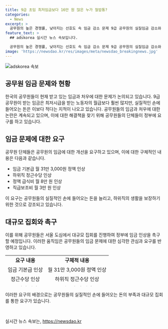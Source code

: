 ```yaml
---
title: 9급 초임 최저임금보다 16만 원 많은 누가 철밥통?
categories:
  - News
excerpt: >
  공무원의 높은 경쟁률, 낮아지는 선호도 속 임금 감소 문제 9급 공무원의 실질임금 감소와 낮은 처우로 논란이 일고 있다. 최저시급 수준의 임금과 부족한 처우 탓에 공무원 선호도는 급격히 낮아지고 있으며, 이로 인해 재택근무 등으로 인한 줄사퇴 현상도 빈번해지고 있다. 공무원노조는 정부에 임금 31만 3000원, 정액 급식비 8만 원, 정근 수당 인상 등을 요구하고 있으며, 이는 공무원의 삶의 질 향상을 위한 필수 조치라고 주장하고 있다.
feature_text: >
  ## adskorea 실시간 뉴스 속보입니다.

  공무원의 높은 경쟁률, 낮아지는 선호도 속 임금 감소 문제 9급 공무원의 실질임금 감소와 낮은 처우로 논란이 일고 있다. 최저시급 수준의 임금과 부족한 처우 탓에 공무원 선호도는 급격히 낮아지고 있으며, 이로 인해 재택근무 등으로 인한 줄사퇴 현상도 빈번해지고 있다. 공무원노조는 정부에 임금 31만 3000원, 정액 급식비 8만 원, 정근 수당 인상 등을 요구하고 있으며, 이는 공무원의 삶의 질 향상을 위한 필수 조치라고 주장하고 있다.
image: 'https://newsdao.kr/res/images/meta/newsdao_breakingnews.jpg'
---
```


<p><img src="https://newsdao.kr/res/images/meta/newsdao_breakingnews.jpg" alt="adskorea 속보" /></p>

<h2 data-ke-size="size26">공무원 임금 문제와 현황</h2>

<p>한국의 공무원들이 현재 받고 있는 임금과 처우에 대한 문제가 논의되고 있습니다. 9급 공무원이 받는 임금은 최저시급을 받는 노동자의 월급보다 훨씬 많지만, 실질적인 손에 들어오는 돈은 이보다 적다는 지적이 나오고 있습니다. 공무원들의 임금과 처우에 대한 논란은 계속되고 있으며, 이에 대한 해결책을 찾기 위해 공무원들의 단체들이 정부에 요구를 하고 있습니다.</p>

<h2 data-ke-size="size26">임금 문제에 대한 요구</h2>

<p>공무원 단체들은 공무원의 임금에 대한 개선을 요구하고 있으며, 이에 대한 구체적인 내용은 다음과 같습니다.</p>

<ul>
  <li>임금 기본급 월 31만 3,000원 정액 인상</li>
  <li>하위직 정근수당 인상</li>
  <li>정액 급식비 월 8만 원 인상</li>
  <li>직급보조비 월 3만 원 인상</li>
</ul>

<p>이 요구는 공무원들의 실질적인 손에 들어오는 돈을 늘리고, 하위직의 생활을 보장하기 위한 것으로 강조되고 있습니다.</p>

<h2 data-ke-size="size26">대규모 집회와 촉구</h2>

<p>이를 위해 공무원들은 서울 도심에서 대규모 집회를 진행하여 정부에 임금 인상을 촉구할 예정입니다. 이러한 움직임은 공무원들의 임금 문제에 대한 심각한 관심과 요구를 반영하고 있습니다.</p>

<table style="width: 700px; height: 99px;">
<tbody>
<tr>
<td style="text-align: center; height: 17px;"><b>요구 내용</b></td>
<td style="text-align: center; height: 17px;"><b>구체적 내용</b></td>
</tr>
<tr>
<td style="text-align: center; height: 17px;">임금 기본급 인상</td>
<td style="text-align: center; height: 17px;">월 31만 3,000원 정액 인상</td>
</tr>
<tr>
<td style="text-align: center; height: 17px;">정근수당 인상</td>
<td style="text-align: center; height: 17px;">하위직 정근수당 인상</td>
</tr>
<tr>
<td style="text-align: center; height: 17px;">급식비 인상</td>
<td style="text-align: center; height: 17px;">월 8만 원 인상</td>
</tr>
<tr>
<td style="text-align: center; height: 17px;">직급보조비 인상</td>
<td style="text-align: center; height: 17px;">월 3만 원 인상</td>
</tr>
</tbody>
</table>

<p>이러한 요구의 배경으로는 공무원들의 실질적인 손에 들어오는 돈의 부족과 대규모 집회를 통한 요구가 있습니다.</p>

<p data-ke-size="size16">&nbsp;</p>
실시간 뉴스 속보는, <a href="https://newsdao.kr" rel="dofollow">https://newsdao.kr</a>


